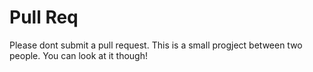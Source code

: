 # Pull Req

Please dont submit a pull request.
This is a small progject between two people.
You can look at it though!

